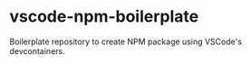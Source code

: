 # vscode-npm-boilerplate
Boilerplate repository to create NPM package using VSCode's devcontainers.
